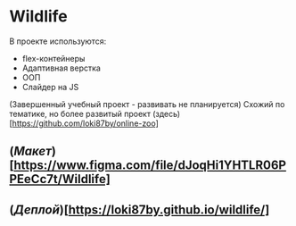 # **Wildlife**
В проекте используются: 
* flex-контейнеры 
* Адаптивная верстка
* ООП 
* Слайдер на JS

(Завершенный учебный проект - развивать не планируется) 
Схожий по тематике, но более развитый проект (здесь)[https://github.com/loki87by/online-zoo] 

## (_Макет_)[https://www.figma.com/file/dJoqHi1YHTLR06PPEeCc7t/Wildlife] 
## (_Деплой_)[https://loki87by.github.io/wildlife/] 
